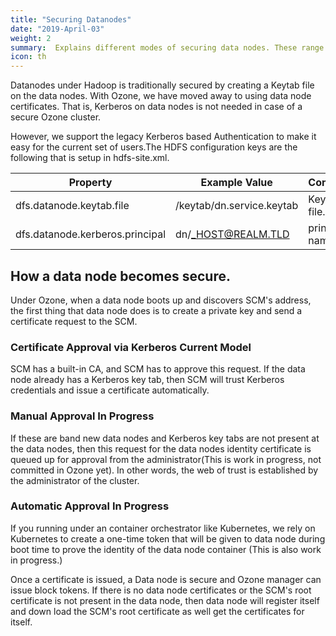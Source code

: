 ```yaml
---
title: "Securing Datanodes"
date: "2019-April-03"
weight: 2
summary:  Explains different modes of securing data nodes. These range from kerberos to auto approval.
icon: th
---
```

<!---
  Licensed to the Apache Software Foundation (ASF) under one or more
  contributor license agreements.  See the NOTICE file distributed with
  this work for additional information regarding copyright ownership.
  The ASF licenses this file to You under the Apache License, Version 2.0
  (the "License"); you may not use this file except in compliance with
  the License.  You may obtain a copy of the License at

      http://www.apache.org/licenses/LICENSE-2.0

  Unless required by applicable law or agreed to in writing, software
  distributed under the License is distributed on an "AS IS" BASIS,
  WITHOUT WARRANTIES OR CONDITIONS OF ANY KIND, either express or implied.
  See the License for the specific language governing permissions and
  limitations under the License.
-->


Datanodes under Hadoop is traditionally secured by creating a Keytab file on
the data nodes. With Ozone, we have moved away to using data node
certificates. That is, Kerberos on data nodes is not needed in case of a
secure Ozone cluster.

However, we support the legacy Kerberos based Authentication to make it easy
for the current set of users.The HDFS configuration keys are the following
that is setup in  hdfs-site.xml.

Property|Example Value|Comment
--------|--------------|--------------
dfs.datanode.keytab.file| /keytab/dn.service.keytab| Keytab file.
dfs.datanode.kerberos.principal| dn/_HOST@REALM.TLD|  principal name.

## How a data node becomes secure.

Under Ozone, when a data node boots up and discovers SCM's address, the first
thing that data node does is to create a private key and send a certificate
request to the SCM.

<h3>Certificate Approval via Kerberos <span class="badge badge-secondary">Current Model</span></h3>
SCM has a built-in CA, and SCM has to approve this request. If the data node
already has a Kerberos key tab, then SCM will trust Kerberos credentials and
issue a certificate automatically.


<h3>Manual Approval <span class="badge badge-primary">In Progress</span></h3>
If these are band new data nodes and Kerberos key tabs are not present at the
data nodes, then this request for the data nodes identity certificate is
queued up for approval from the administrator(This is work in progress,
not committed in Ozone yet). In other words, the web of trust is established
by the administrator of the cluster.

<h3>Automatic Approval <span class="badge badge-secondary">In Progress</span></h3>
If you running under an container orchestrator like  Kubernetes, we rely on
Kubernetes to create a one-time token that will be given to data node during
boot time to prove the identity of the data node container (This is also work
in progress.)


Once a certificate is issued, a Data node is secure and Ozone manager can
issue block tokens. If there is no data node certificates or the SCM's root
certificate is not present in the data node, then data node will register
itself and down load the SCM's root certificate as well get the certificates
for itself.
